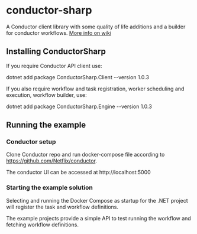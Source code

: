 # conductor-sharp

A Conductor client library with some quality of life additions and a builder for conductor workflows.
[More info on wiki](https://github.com/codaxy/conductor-sharp/wiki)

## Installing ConductorSharp

If you require Conductor API client use:

dotnet add package ConductorSharp.Client --version 1.0.3

If you also require workflow and task registration, worker scheduling and execution, workflow builder, use:

dotnet add package ConductorSharp.Engine --version 1.0.3

## Running the example

### Conductor setup

Clone Conductor repo and run docker-compose file according to https://github.com/Netflix/conductor.

The conductor UI can be accessed at http://localhost:5000

### Starting the example solution

Selecting and running the Docker Compose as startup for the .NET project will register the task and workflow definitions.

The example projects provide a simple API to test running the workflow and fetching workflow definitions.
